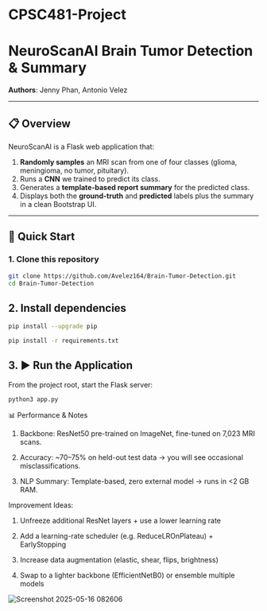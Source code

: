 # CPSC481-Project
# NeuroScanAI Brain Tumor Detection & Summary

**Authors**: Jenny Phan, Antonio Velez  

---

## 📋 Overview

NeuroScanAI is a Flask web application that:

1. **Randomly samples** an MRI scan from one of four classes (glioma, meningioma, no tumor, pituitary).  
2. Runs a **CNN** we trained to predict its class.  
3. Generates a **template‐based report summary** for the predicted class.  
4. Displays both the **ground-truth** and **predicted** labels plus the summary in a clean Bootstrap UI.

---

## 🚀 Quick Start

### 1. Clone this repository
```bash
git clone https://github.com/Avelez164/Brain-Tumor-Detection.git
cd Brain-Tumor-Detection
```````

## 2. Install dependencies
```bash
pip install --upgrade pip

pip install -r requirements.txt
```````


## 3. ▶️ Run the Application
From the project root, start the Flask server:
```bash
python3 app.py
```````

📊 Performance & Notes
1. Backbone: ResNet50 pre-trained on ImageNet, fine-tuned on 7,023 MRI scans.

2. Accuracy: ~70–75% on held-out test data → you will see occasional misclassifications.

3. NLP Summary: Template-based, zero external model → runs in <2 GB RAM.

Improvement Ideas:

1. Unfreeze additional ResNet layers + use a lower learning rate

2. Add a learning-rate scheduler (e.g. ReduceLROnPlateau) + EarlyStopping

3. Increase data augmentation (elastic, shear, flips, brightness)

4. Swap to a lighter backbone (EfficientNetB0) or ensemble multiple models



![Screenshot 2025-05-16 082606](https://github.com/user-attachments/assets/d51e726b-5f9d-4680-bf2e-b12a4aaaa4e0)
